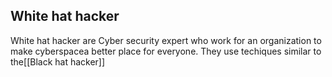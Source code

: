 
## White hat hacker


White hat hacker are Cyber security expert who work for an organization to make cyberspacea better place for everyone. They use techiques similar to the[[Black hat hacker]]
